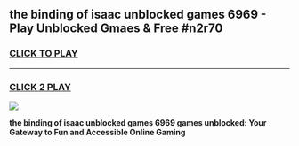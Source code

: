 
## the binding of isaac unblocked games 6969 - Play Unblocked Gmaes & Free #n2r70
<h3>
<a href="https://news.freeplayer.one?title=the_binding_of_isaac_unblocked_games_6969&ref=24F">CLICK TO PLAY</a></h3>
<hr>

<h3>
<a href="https://news.freeplayer.one?title=the_binding_of_isaac_unblocked_games_6969&ref=24F">CLICK 2 PLAY</a>
  
</h3>

<a href="https://news.freeplayer.one?title=the_binding_of_isaac_unblocked_games_6969&ref=24F/"><img src="https://clearcache.store/games.png"></a>


**the binding of isaac unblocked games 6969 games unblocked: Your Gateway to Fun and Accessible Online Gaming**
